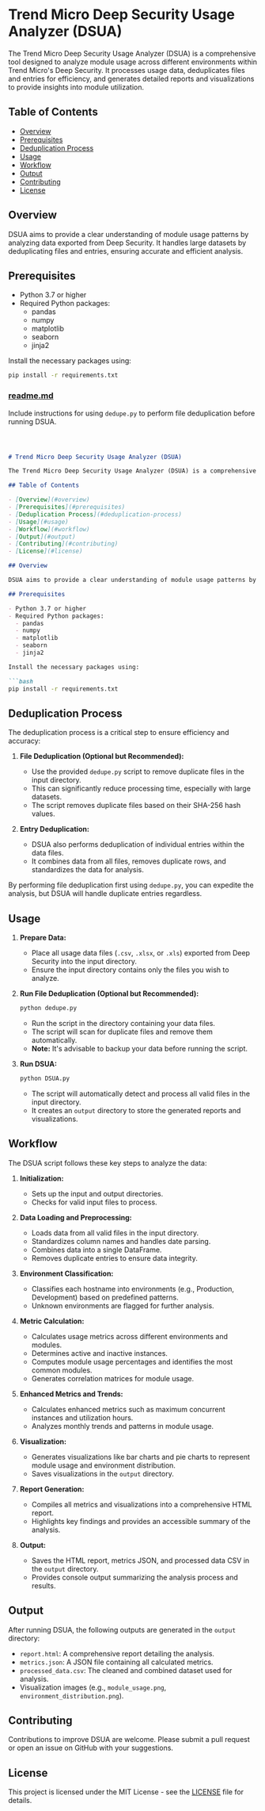 # Trend Micro Deep Security Usage Analyzer (DSUA)

The Trend Micro Deep Security Usage Analyzer (DSUA) is a comprehensive tool designed to analyze module usage across different environments within Trend Micro's Deep Security. It processes usage data, deduplicates files and entries for efficiency, and generates detailed reports and visualizations to provide insights into module utilization.

## Table of Contents

- [Overview](#overview)
- [Prerequisites](#prerequisites)
- [Deduplication Process](#deduplication-process)
- [Usage](#usage)
- [Workflow](#workflow)
- [Output](#output)
- [Contributing](#contributing)
- [License](#license)

## Overview

DSUA aims to provide a clear understanding of module usage patterns by analyzing data exported from Deep Security. It handles large datasets by deduplicating files and entries, ensuring accurate and efficient analysis.

## Prerequisites

- Python 3.7 or higher
- Required Python packages:
  - pandas
  - numpy
  - matplotlib
  - seaborn
  - jinja2

Install the necessary packages using:

```bash
pip install -r requirements.txt
```

### [readme.md](file:///Users/ryand/Library/CloudStorage/OneDrive-TrendMicro/Documents/Code/Usage%20Reports/readme.md)

Include instructions for using `dedupe.py` to perform file deduplication before running DSUA.

```markdown



# Trend Micro Deep Security Usage Analyzer (DSUA)

The Trend Micro Deep Security Usage Analyzer (DSUA) is a comprehensive tool designed to analyze module usage across different environments within Trend Micro's Deep Security. It processes usage data, deduplicates files and entries for efficiency, and generates detailed reports and visualizations to provide insights into module utilization.

## Table of Contents

- [Overview](#overview)
- [Prerequisites](#prerequisites)
- [Deduplication Process](#deduplication-process)
- [Usage](#usage)
- [Workflow](#workflow)
- [Output](#output)
- [Contributing](#contributing)
- [License](#license)

## Overview

DSUA aims to provide a clear understanding of module usage patterns by analyzing data exported from Deep Security. It handles large datasets by deduplicating files and entries, ensuring accurate and efficient analysis.

## Prerequisites

- Python 3.7 or higher
- Required Python packages:
  - pandas
  - numpy
  - matplotlib
  - seaborn
  - jinja2

Install the necessary packages using:

```bash
pip install -r requirements.txt
```

## Deduplication Process

The deduplication process is a critical step to ensure efficiency and accuracy:

1. **File Deduplication (Optional but Recommended):**
   - Use the provided `dedupe.py` script to remove duplicate files in the input directory.
   - This can significantly reduce processing time, especially with large datasets.
   - The script removes duplicate files based on their SHA-256 hash values.

2. **Entry Deduplication:**
   - DSUA also performs deduplication of individual entries within the data files.
   - It combines data from all files, removes duplicate rows, and standardizes the data for analysis.

By performing file deduplication first using `dedupe.py`, you can expedite the analysis, but DSUA will handle duplicate entries regardless.

## Usage

1. **Prepare Data:**
   - Place all usage data files (`.csv`, `.xlsx`, or `.xls`) exported from Deep Security into the input directory.
   - Ensure the input directory contains only the files you wish to analyze.

2. **Run File Deduplication (Optional but Recommended):**

   ```bash
   python dedupe.py
   ```

   - Run the script in the directory containing your data files.
   - The script will scan for duplicate files and remove them automatically.
   - **Note:** It's advisable to backup your data before running the script.

3. **Run DSUA:**

   ```bash
   python DSUA.py
   ```

   - The script will automatically detect and process all valid files in the input directory.
   - It creates an `output` directory to store the generated reports and visualizations.

## Workflow

The DSUA script follows these key steps to analyze the data:

1. **Initialization:**
   - Sets up the input and output directories.
   - Checks for valid input files to process.

2. **Data Loading and Preprocessing:**
   - Loads data from all valid files in the input directory.
   - Standardizes column names and handles date parsing.
   - Combines data into a single DataFrame.
   - Removes duplicate entries to ensure data integrity.

3. **Environment Classification:**
   - Classifies each hostname into environments (e.g., Production, Development) based on predefined patterns.
   - Unknown environments are flagged for further analysis.

4. **Metric Calculation:**
   - Calculates usage metrics across different environments and modules.
   - Determines active and inactive instances.
   - Computes module usage percentages and identifies the most common modules.
   - Generates correlation matrices for module usage.

5. **Enhanced Metrics and Trends:**
   - Calculates enhanced metrics such as maximum concurrent instances and utilization hours.
   - Analyzes monthly trends and patterns in module usage.

6. **Visualization:**
   - Generates visualizations like bar charts and pie charts to represent module usage and environment distribution.
   - Saves visualizations in the `output` directory.

7. **Report Generation:**
   - Compiles all metrics and visualizations into a comprehensive HTML report.
   - Highlights key findings and provides an accessible summary of the analysis.

8. **Output:**
   - Saves the HTML report, metrics JSON, and processed data CSV in the `output` directory.
   - Provides console output summarizing the analysis process and results.

## Output

After running DSUA, the following outputs are generated in the `output` directory:

- `report.html`: A comprehensive report detailing the analysis.
- `metrics.json`: A JSON file containing all calculated metrics.
- `processed_data.csv`: The cleaned and combined dataset used for analysis.
- Visualization images (e.g., `module_usage.png`, `environment_distribution.png`).

## Contributing

Contributions to improve DSUA are welcome. Please submit a pull request or open an issue on GitHub with your suggestions.

## License

This project is licensed under the MIT License - see the [LICENSE](LICENSE) file for details.